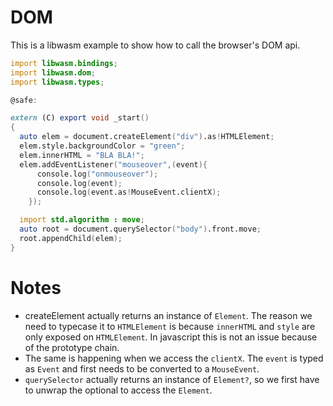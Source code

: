 # DOM

This is a libwasm example to show how to call the browser's DOM api.

```d
import libwasm.bindings;
import libwasm.dom;
import libwasm.types;

@safe:

extern (C) export void _start()
{
  auto elem = document.createElement("div").as!HTMLElement;
  elem.style.backgroundColor = "green";
  elem.innerHTML = "BLA BLA!";
  elem.addEventListener("mouseover",(event){
      console.log("onmouseover");
      console.log(event);
      console.log(event.as!MouseEvent.clientX);
    });

  import std.algorithm : move;
  auto root = document.querySelector("body").front.move;
  root.appendChild(elem);
}
```

# Notes

* createElement actually returns an instance of `Element`. The reason we need to typecase it to `HTMLElement` is because `innerHTML` and `style` are only exposed on `HTMLElement`. In javascript this is not an issue because of the prototype chain.
* The same is happening when we access the `clientX`. The `event` is typed as `Event` and first needs to be converted to a `MouseEvent`.
* `querySelector` actually returns an instance of `Element?`, so we first have to unwrap the optional to access the `Element`.
